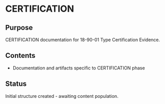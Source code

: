# CERTIFICATION

## Purpose
CERTIFICATION documentation for 18-90-01 Type Certification Evidence.

## Contents
- Documentation and artifacts specific to CERTIFICATION phase

## Status
Initial structure created - awaiting content population.
